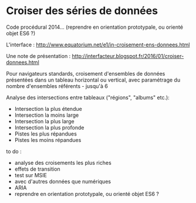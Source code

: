 Croiser des séries de données
==================


Code procédural 2014…
	(reprendre en orientation prototypale, ou orienté objet ES6 ?)

L'interface : http://www.equatorium.net/e1/in-croisement-ens-donnees.html

Une note de présentation : http://interfacteur.blogspot.fr/2016/01/croiser-donnees.html

 Pour navigateurs standards, croisement d'ensembles de données présentées dans un tableau horizontal ou vertical, avec paramétrage du nombre d'ensembles référents - jusqu'à 6

 Analyse des intersections entre tableaux ("régions", "albums" etc.):
* Intersection la plus étendue
* Intersection la moins large
* Intersection la plus large
* Intersection la plus profonde
* Pistes les plus répandues
* Pistes les moins répandues


to do :
* analyse des croisements les plus riches
* effets de transition
* test sur MSIE
* avec d'autres données que numériques
* ARIA
* reprendre en orientation prototypale, ou orienté objet ES6 ?